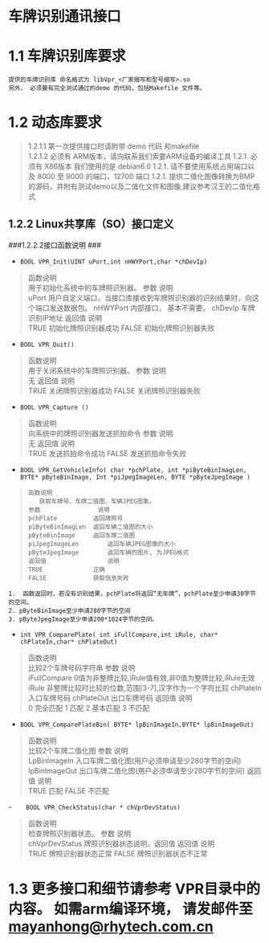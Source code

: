 ﻿车牌识别通讯接口
===============
# 1.1  车牌识别库要求
	提供的车牌识别库 命名格式为 libVpr_<厂家缩写和型号缩写>.so 
    另外， 必须要有完全测试通过的demo 的代码，包括Makefile 文件等。   
# 1.2  动态库要求 #

 > 	1.2.1.1  第一次提供接口时请附带 demo 代码 和makefile  
 > 	1.2.1.2 必须有 ARM版本，请向联系我们索要ARM设备的编译工具
 > 	1.2.1. 必须有 X86版本  我们使用的是 debian6.0 
 > 	1.2.1. 请不要使用系统占用端口以及 8000 至 9000 的端口，12700 端口 
 > 	1.2.1. 提供二值化图像转换为BMP的源码，并附有测试demo以及二值化文件和图像,建议参考汉王的二值化格式
 
## 1.2.2  Linux共享库（SO）接口定义 ##
 
###1.2.2.2接口函数说明  ###             					                    


- 	`BOOL VPR_Init(UINT uPort,int nHWYPort,char *chDevIp)`
> 	函数说明           													 
> 	用于初始化系统中的车牌照识别器。
> 	参数			 说明    		                                    
> 	uPort         用户自定义端口，当接口库接收到车牌照识别器的识别结果时，向这个端口发送数据包。
>        nHWYPort     内部接口， 基本不需要。 
>        chDevIp       车牌识别IP地址 
> 	返回值			说明     												      
> 	TRUE       	  初始化牌照识别器成功
> 	FALSE         初始化牌照识别器失败


- `BOOL VPR_Quit()`
> 	函数说明           													
> 	用于关闭系统中的车牌照识别器。
> 	参数			说明    												      
> 	无
> 	返回值			说明    												      
> 	TRUE    	  关闭牌照识别器成功
> 	FALSE		  关闭牌照识别器失败

- `BOOL VPR_Capture ()` 
> 	函数说明           												
> 	向系统中的牌照识别器发送抓拍命令
> 	参数			说明    												      
> 	无
> 	返回值			说明    												      
> 	TRUE       	  发送抓拍命令成功
> 	FALSE         发送抓拍命令失败


-    `BOOL VPR_GetVehicleInfo(
    		char *pchPlate,
    int *piByteBinImagLen,
    		BYTE* pByteBinImage,
    Int *piJpegImageLen,
    		BYTE *pByteJpegImage
    		)`
>     函数说明   												 
>        获取车牌号、车牌二值图、车辆JPEG图象。
>     参数				说明											  
>     pchPlate			返回牌照号
>     piByteBinImagLen	返回车辆二值图的大小
>     pByteBinImage		返回车牌二值图
>     piJpegImageLen		返回车辆JPEG图像的大小
>     pByteJpegImage		返回车辆的图片, 为JPEG格式
>     返回值			      说明												  
>     TRUE		        正确
>     FALSE			    获取信息失败

	1. 	函数返回时，若没有识别结果，pchPlate将返回“无车牌”，pchPlate至少申请30字节的空间。
	2. pByteBinImage至少申请280字节的空间
	3. pByteJpegImage至少申请200*1024字节的空间。


- `int VPR_ComparePlate( int iFullCompare,int iRule, char* chPlateIn,char* chPlateOut)`

> 	函数说明   												 
> 	     比较2个车牌号码字符串
> 	参数			  说明												  
> 	iFullCompare  0值为非整牌比较,iRule值有效,非0值为整牌比较,iRule无效
> 	iRule	      非整牌比较时比较的位数,范围[3-7],汉字作为一个字符比较
> 	chPlateIn     入口车牌号码
> 	chPlateOut    出口车牌号码
> 	返回值			说明												  
> 	0   完全匹配
> 	1   匹配
> 	2   基本匹配
> 	3   不匹配


-   `BOOL VPR_ComparePlateBin( BYTE* lpBinImageIn,BYTE* lpBinImageOut)`
> 	函数说明           												
> 	    比较2个车牌二值化图
> 	参数			 说明    												      
> 	LpBinImageIn  入口车牌二值化图(用户必须申请至少280字节的空间)
> 	lpBinImageOut 出口车牌二值化图(用户必须申请至少280字节的空间)
> 	返回值			说明    												      
> 	TRUE          匹配
> 	FALSE         不匹配


-`    BOOL VPR_CheckStatus(char * chVprDevStatus)`
> 	函数说明           												
> 	检查牌照识别器状态。
> 	参数			     说明    												
> 	chVprDevStatus	   牌照识别器状态说明，返回值
> 	返回值			     说明    												
> 	TRUE               牌照识别器状态正常
> 	FALSE              牌照识别器状态不正常    

# 1.3  更多接口和细节请参考 VPR目录中的内容。 如需arm编译环境， 请发邮件至 mayanhong@rhytech.com.cn 
